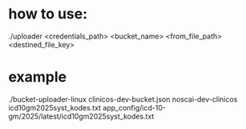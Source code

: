 # how to use:
./uploader  <credentials_path> <bucket_name> <from_file_path> <destined_file_key>

# example
./bucket-uploader-linux clinicos-dev-bucket.json noscai-dev-clinicos icd10gm2025syst_kodes.txt app_config/icd-10-gm/2025/latest/icd10gm2025syst_kodes.txt
